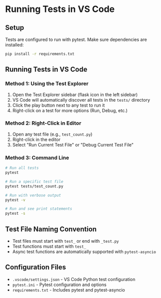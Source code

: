 # Running Tests in VS Code

## Setup

Tests are configured to run with pytest. Make sure dependencies are installed:

```bash
pip install -r requirements.txt
```

## Running Tests in VS Code

### Method 1: Using the Test Explorer
1. Open the Test Explorer sidebar (flask icon in the left sidebar)
2. VS Code will automatically discover all tests in the `tests/` directory
3. Click the play button next to any test to run it
4. Right-click on a test for more options (Run, Debug, etc.)

### Method 2: Right-Click in Editor
1. Open any test file (e.g., `test_count.py`)
2. Right-click in the editor
3. Select "Run Current Test File" or "Debug Current Test File"

### Method 3: Command Line
```bash
# Run all tests
pytest

# Run a specific test file
pytest tests/test_count.py

# Run with verbose output
pytest -v

# Run and see print statements
pytest -s
```

## Test File Naming Convention

- Test files must start with `test_` or end with `_test.py`
- Test functions must start with `test_`
- Async test functions are automatically supported with `pytest-asyncio`

## Configuration Files

- `.vscode/settings.json` - VS Code Python test configuration
- `pytest.ini` - Pytest configuration and options
- `requirements.txt` - Includes pytest and pytest-asyncio
